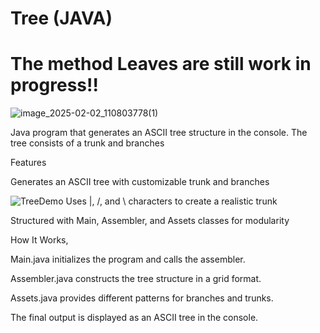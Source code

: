 # Tree (JAVA)
# The method Leaves are still work in progress!!


![image_2025-02-02_110803778(1)](https://github.com/user-attachments/assets/f7556a86-efa7-450f-b9de-fed41cb5c4a0)

Java program that generates an ASCII tree structure in the console. The tree consists of a trunk and branches

Features

Generates an ASCII tree with customizable trunk and branches

![TreeDemo](https://github.com/user-attachments/assets/bc7ce8eb-a17f-47d5-a8c0-aaa7ac9f2425)
Uses |, /, and \ characters to create a realistic trunk

Structured with Main, Assembler, and Assets classes for modularity

How It Works,

Main.java initializes the program and calls the assembler.

Assembler.java constructs the tree structure in a grid format.

Assets.java provides different patterns for branches and trunks.

The final output is displayed as an ASCII tree in the console.
